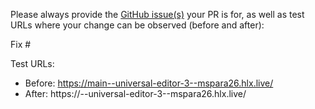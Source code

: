 Please always provide the [GitHub issue(s)](../issues) your PR is for, as well as test URLs where your change can be observed (before and after):

Fix #<gh-issue-id>

Test URLs:
- Before: https://main--universal-editor-3--mspara26.hlx.live/
- After: https://<branch>--universal-editor-3--mspara26.hlx.live/
